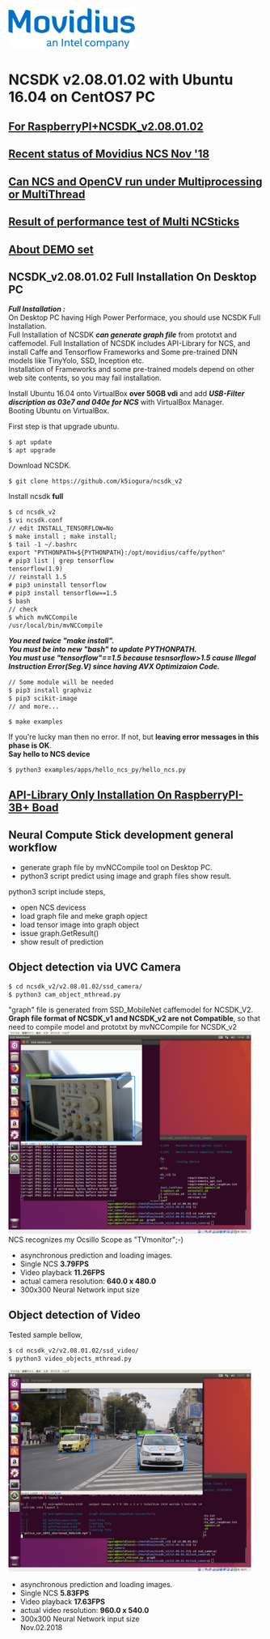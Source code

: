 <img src="./files/movidius.png" alt="movidius" width="250"/>

# NCSDK v2.08.01.02 with Ubuntu 16.04 on CentOS7 PC  

## [For RaspberryPI+NCSDK_v2.08.01.02](RaspberryPiModelB+.md)

## [Recent status of Movidius NCS Nov '18](status_of_myriad.md)

## [Can NCS and OpenCV run under Multiprocessing or MultiThread](multi_proc_thread_cv2_mvnc.md)

## [Result of performance test of Multi NCSticks](NCSxNset.md)

## [About DEMO set](Raspbian_StartDemo.md)

## NCSDK_v2.08.01.02 Full Installation On Desktop PC
***Full Installation :***  
On Desktop PC having High Power Performace, you should use NCSDK Full Installation.  
Full Installation of NCSDK ***can generate graph file*** from prototxt and caffemodel. 
Full Installation of NCSDK includes API-Library for NCS, and install Caffe and Tensorflow Frameworks and Some pre-trained DNN models like TinyYolo, SSD, Inception etc.  
Installation of Frameworks and some pre-trained models depend on other web site contents, so you may fail installation.  

Install Ubuntu 16.04 onto VirtualBox **over 50GB vdi** and add ***USB-Filter discription as 03e7 and 040e for NCS*** with VirtualBox Manager.  
Booting Ubuntu on VirtualBox.  

First step is that upgrade ubuntu.  
```
$ apt update
$ apt upgrade
```
Download NCSDK.  
```
$ git clone https://github.com/k5iogura/ncsdk_v2
```
Install ncsdk **full**  
```
$ cd ncsdk_v2
$ vi ncsdk.conf
// edit INSTALL_TENSORFLOW=No
$ make install ; make install;
$ tail -1 ~/.bashrc
export "PYTHONPATH=${PYTHONPATH}:/opt/movidius/caffe/python"
# pip3 list | grep tensorflow
tensorflow(1.9)
// reinstall 1.5
# pip3 uninstall tensorflow
# pip3 install tensorflow==1.5
$ bash
// check
$ which mvNCCompile
/usr/local/bin/mvNCCompile
```
***You need twice "make install".***  
***You must be into new "bash" to update PYTHONPATH.***  
***You must use "tensorflow"==1.5 because tesnsorflow>1.5 cause Illegal Instruction Error(Seg.V) since having AVX Optimizaion Code.***  
```
// Some module will be needed
$ pip3 install graphviz
$ pip3 scikit-image
// and more...
```
```
$ make examples
```
If you're lucky man then no error. If not, but **leaving error messages in this phase is OK**.  
**Say hello to NCS device**
```
$ python3 examples/apps/hello_ncs_py/hello_ncs.py
```
## [API-Library Only Installation On RaspberryPI-3B+ Boad](RaspberryPiModelB+.md)  

## Neural Compute Stick development general workflow  
- generate graph file by mvNCCompile tool on Desktop PC.
- python3 script predict using image and graph files show result.

python3 script include steps,
- open NCS devicess
- load graph file and meke graph opject
- load tensor image into graph object
- issue graph.GetResult()
- show result of prediction

## Object detection via UVC Camera

```
$ cd ncsdk_v2/v2.08.01.02/ssd_camera/
$ python3 cam_object_mthread.py
```
"graph" file is generated from SSD_MobileNet caffemodel for NCSDK_V2. **Graph file format of NCSDK_v1 and NCSDK_v2 are not Compatible**, so that need to compile model and prototxt by mvNCCompile for NCSDK_v2  
<img src="./files/cam_object_mthread.png" alt="Camera Objects" width="480"/>  
NCS recognizes my Ocsillo Scope as "TVmonitor";-)
- asynchronous prediction and loading images.  
- Single NCS **3.79FPS**  
- Video playback **11.26FPS**
- actual camera resolution: **640.0 x 480.0**  
- 300x300 Neural Network input size  

## Object detection of Video
Tested sample bellow,
```
$ cd ncsdk_v2/v2.08.01.02/ssd_video/
$ python3 video_objects_mthread.py
```
<img src="./files/video_object_mthread.png" alt="Video Objects" width="480"/>  

- asynchronous prediction and loading images.  
- Single NCS **5.83FPS**  
- Video playback **17.63FPS**
- actual video resolution: **960.0 x 540.0**  
- 300x300 Neural Network input size  
Nov.02.2018  
